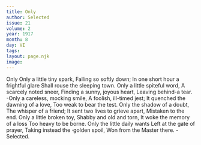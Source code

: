 ```yaml
---
title: Only
author: Selected
issue: 21
volume: 2
year: 1917
month: 8
day: VI
tags:
layout: page.njk
image:
---
```

Only   Only a little tiny spark, Falling so softly down;   In one short hour a frightful glare Shall rouse the sleeping town.   Only a little spiteful word, A scarcely noted sneer,   Finding a sunny, joyous heart, Leaving behind-a tear.   -Only a careless, mocking smile, A foolish, ill-timed jest;   It quenched the dawning of a love, Too weak to bear the test.   Only the shadow of a doubt, The whisper of a friend;   It sent two lives to grieve apart, Mistaken to the end.   Only a little broken toy, Shabby and old and torn,   It woke the memory of a loss Too heavy to be borne.   Only the little daily wants Left at the gate of prayer,   Taking instead the ·golden spoil, Won from the Master there.   -Selected.    

